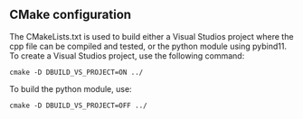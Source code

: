 ## CMake configuration 
The CMakeLists.txt is used to build either a Visual Studios project where the cpp file can be compiled and tested, or the python module using pybind11. To create a Visual Studios project, use the following command:
```console
cmake -D DBUILD_VS_PROJECT=ON ../
```

To build the python module, use:
```console
cmake -D DBUILD_VS_PROJECT=OFF ../
```
